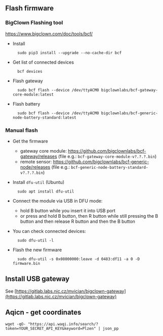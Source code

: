 ## Flash firmware

### BigClown Flashing tool

<https://www.bigclown.com/doc/tools/bcf/>

- Install

		sudo pip3 install --upgrade --no-cache-dir bcf

- Get list of connected devices

		bcf devices

- Flash gateway

		sudo bcf flash --device /dev/ttyACM0 bigclownlabs/bcf-gateway-core-module:latest

- Flash battery

		sudo bcf flash --device /dev/ttyACM0 bigclownlabs/bcf-generic-node-battery-standard:latest

### Manual flash

- Get the firmware
	- gateway core module: <https://github.com/bigclownlabs/bcf-gateway/releases> (file e.g.: `bcf-gateway-core-module-v?.?.?.bin`)
	- remote sensor: <https://github.com/bigclownlabs/bcf-generic-node/releases> (file e.g.: `bcf-generic-node-battery-standard-v?.?.?.bin`)
- Install `dfu-util` (Ubuntu)

		sudo apt install dfu-util

- Connect the module via USB in DFU mode:
	- hold B button while you insert it into USB port
	- or press and hold B button, then R button while still pressing the B button and then release R button and then the B button

- You can check connected devices:

		sudo dfu-util -l

- Flash the new firmware

		sudo dfu-util -s 0x08000000:leave -d 0483:df11 -a 0 -D firmware.bin

## Install USB gateway

See [https://gitlab.labs.nic.cz/mvician/bigclown-gateway](https://gitlab.labs.nic.cz/mvician/bigclown-gateway)

## Aqicn - get coordinates

	wget -qO- "https://api.waqi.info/search/?token=YOUR_SECRET_API_KEY&keyword=Plzen" | json_pp
